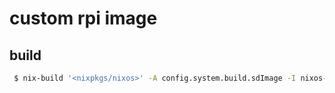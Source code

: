 # custom rpi image

## build

```bash
 $ nix-build '<nixpkgs/nixos>' -A config.system.build.sdImage -I nixos-config=./sd-image.nix
```
